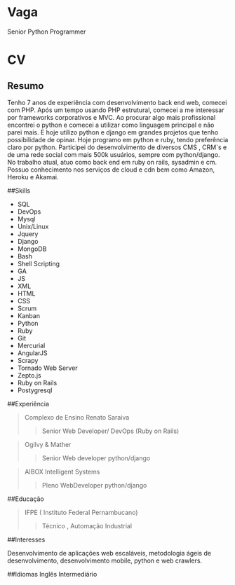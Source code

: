 # Vaga
Senior Python  Programmer


# CV
## Resumo
Tenho 7 anos de experiência com desenvolvimento back end web, comecei com PHP. Após
um tempo usando PHP estrutural, comecei a me interessar por frameworks corporativos e
MVC. Ao procurar algo mais profissional encontrei o python e comecei a utilizar como
linguagem principal e não parei mais. E hoje utilizo python e django em grandes projetos
que tenho possibilidade de opinar. Hoje programo em python e ruby, tendo preferência claro
por python. Participei do desenvolvimento de diversos CMS , CRM`s e de uma rede social
com mais 500k usuários, sempre com python/django. No trabalho atual, atuo como back
end em ruby on rails, sysadmin e cm. Possuo conhecimento nos serviços de cloud e cdn bem
como Amazon, Heroku e Akamai.

##Skills
*   SQL
*   DevOps
*   Mysql
*   Unix/Linux
*   Jquery
*   Django
*   MongoDB
*   Bash
*   Shell Scripting
*   GA
*   JS
*   XML
*   HTML
*   CSS
*   Scrum
*   Kanban
*   Python
*   Ruby
*   Git
*   Mercurial
*   AngularJS
*   Scrapy
*   Tornado Web Server
*   Zepto.js
*   Ruby on Rails
*   Postygresql

##Experiência
>Complexo de Ensino Renato Saraiva
>> Senior Web Developer/ DevOps (Ruby on Rails)

>Ogilvy & Mather
>> Senior Web developer python/django

>AIBOX Intelligent Systems
>> Pleno WebDeveloper python/django

##Educação
>IFPE ( Instituto Federal Pernambucano)
>>Técnico , Automação Industrial 

##Interesses

Desenvolvimento de aplicações web escaláveis, metodologia ágeis de desenvolvimento, desenvolvimento mobile, python e web crawlers.

##Idiomas
Inglês Intermediário
